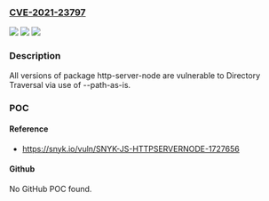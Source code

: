 ### [CVE-2021-23797](https://cve.mitre.org/cgi-bin/cvename.cgi?name=CVE-2021-23797)
![](https://img.shields.io/static/v1?label=Product&message=http-server-node&color=blue)
![](https://img.shields.io/static/v1?label=Version&message=%3E%3D%200%20&color=brighgreen)
![](https://img.shields.io/static/v1?label=Vulnerability&message=Directory%20Traversal&color=brighgreen)

### Description

All versions of package http-server-node are vulnerable to Directory Traversal via use of --path-as-is.

### POC

#### Reference
- https://snyk.io/vuln/SNYK-JS-HTTPSERVERNODE-1727656

#### Github
No GitHub POC found.

